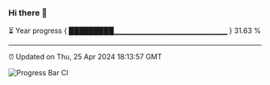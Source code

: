 ### Hi there 👋

⏳ Year progress { █████████▁▁▁▁▁▁▁▁▁▁▁▁▁▁▁▁▁▁▁▁▁ } 31.63 %

---

⏰ Updated on Thu, 25 Apr 2024 18:13:57 GMT

![Progress Bar CI](https://github.com/liununu/liununu/workflows/Progress%20Bar%20CI/badge.svg)
